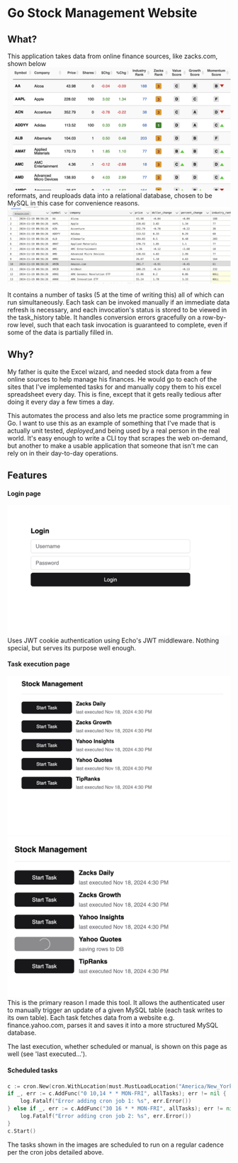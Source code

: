 # Go Stock Management Website

## What?

This application takes data from online finance sources, like zacks.com, shown below ![zacks data table](./markdown/zacks_daily.png)
reformats, and reuploads data into a relational database, chosen to be MySQL in this case for convenience reasons.
![mysql zacks daily](./markdown/zacks_daily_mysql.png)

It contains a number of tasks (5 at the time of writing this) all of which
can run simultaneously. Each task can be invoked manually if an immediate
data refresh is necessary, and each invocation's status is stored to
be viewed in the task_history table. It handles conversion errors
gracefully on a row-by-row level, such that each task invocation
is guaranteed to complete, even if some of the data is partially filled in.



## Why?

My father is quite the Excel wizard, and needed stock data from
a few online sources to help manage his finances. He would go to each
of the sites that I've implemented tasks for and manually copy
them to his excel spreadsheet every day. This is fine, except that
it gets really tedious after doing it every day a few times a day.

This automates the process and also lets me practice some
programming in Go. I want to use this as an example of something that I've made
that is actually unit tested, *deployed*,and being used by a real person
in the real world. It's easy enough to write a CLI toy that scrapes 
the web on-demand, but another to make a usable application that someone
that isn't me can rely on in their day-to-day operations. 


## Features
#### Login page
![login page](./markdown/login_page.png)
Uses JWT cookie authentication using Echo's JWT middleware.
Nothing special, but serves its purpose well enough.
#### Task execution page
![task execution page](./markdown/tasks.png)
![executing task](./markdown/executing_task.png)
This is the primary reason I made this tool. It allows the authenticated user to manually trigger
an update of a given MySQL table (each task writes to its own table). Each task fetches data
from a website e.g. finance.yahoo.com, parses it and saves it into a more structured MySQL database.

The last execution, whether scheduled or manual, is shown
on this page as well (see 'last executed...'). 
#### Scheduled tasks 
```go
c := cron.New(cron.WithLocation(must.MustLoadLocation("America/New_York")))
if _, err := c.AddFunc("0 10,14 * * MON-FRI", allTasks); err != nil {
    log.Fatalf("Error adding cron job 1: %s", err.Error())
} else if _, err := c.AddFunc("30 16 * * MON-FRI", allTasks); err != nil {
    log.Fatalf("Error adding cron job 2: %s", err.Error())
}
c.Start()
```
The tasks shown in the images are scheduled to run on a
regular cadence per the cron jobs detailed above.
